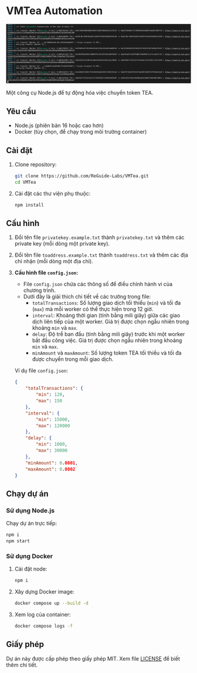 # VMTea Automation

![Preview](./preview.jpg)

Một công cụ Node.js để tự động hóa việc chuyển token TEA.

## Yêu cầu

- Node.js (phiên bản 16 hoặc cao hơn)
- Docker (tùy chọn, để chạy trong môi trường container)

## Cài đặt

1. Clone repository:
   ```bash
   git clone https://github.com/ReGuide-Labs/VMTea.git
   cd VMTea
   ```

2. Cài đặt các thư viện phụ thuộc:
   ```bash
   npm install
   ```

## Cấu hình

1. Đổi tên file `privatekey.example.txt` thành `privatekey.txt` và thêm các private key (mỗi dòng một private key).
2. Đổi tên file `toaddress.example.txt` thành `toaddress.txt` và thêm các địa chỉ nhận (mỗi dòng một địa chỉ).
3. **Cấu hình file `config.json`:**
   - File `config.json` chứa các thông số để điều chỉnh hành vi của chương trình.
   - Dưới đây là giải thích chi tiết về các trường trong file:
     - `totalTransactions`: Số lượng giao dịch tối thiểu (`min`) và tối đa (`max`) mà mỗi worker có thể thực hiện trong 12 giờ.
     - `interval`: Khoảng thời gian (tính bằng mili giây) giữa các giao dịch liên tiếp của một worker. Giá trị được chọn ngẫu nhiên trong khoảng `min` và `max`.
     - `delay`: Độ trễ ban đầu (tính bằng mili giây) trước khi một worker bắt đầu công việc. Giá trị được chọn ngẫu nhiên trong khoảng `min` và `max`.
     - `minAmount` và `maxAmount`: Số lượng token TEA tối thiểu và tối đa được chuyển trong mỗi giao dịch.

   Ví dụ file `config.json`:
   ```json
   {
       "totalTransactions": {
           "min": 120,
           "max": 150
       },
       "interval": {
           "min": 15000,
           "max": 120000
       },
       "delay": {
           "min": 1000,
           "max": 30000
       },
       "minAmount": 0.0001,
       "maxAmount": 0.0002
   }
   ```

## Chạy dự án

### Sử dụng Node.js

Chạy dự án trực tiếp:
```bash
npm i
npm start
```

### Sử dụng Docker


1. Cài đặt node:
   ```bash
   npm i
   ```

1. Xây dựng Docker image:
   ```bash
   docker compose up --build -d
   ```

2. Xem log của container:
   ```bash
   docker compose logs -f
   ```

## Giấy phép

Dự án này được cấp phép theo giấy phép MIT. Xem file [LICENSE](LICENSE) để biết thêm chi tiết.
